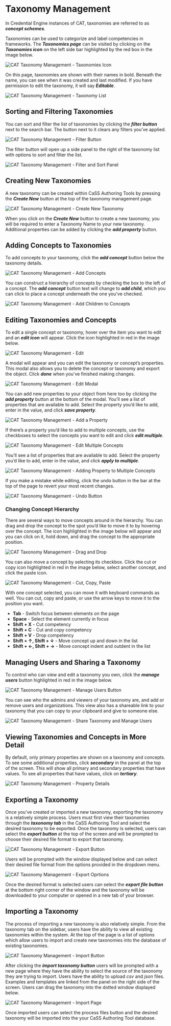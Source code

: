 # Taxonomy Management

In Credential Engine instances of CAT, taxonomies are referred to as ***concept schemes***.

Taxonomies can be used to categorize and label competencies in frameworks. The ***Taxonomies page*** can be visited by clicking on the ***Taxonomies icon*** on the left side bar highlighted by the red box in the image below.

![CAT Taxonomy Management - Taxonomies Icon](/v1.5/authoring/taxonomies-icon.png)

On this page, taxonomies are shown with their names in bold. Beneath the name, you can see when it was created and last modified. If you have permission to edit the taxonomy, it will say ***Editable***.

![CAT Taxonomy Management - Taxonomy List](/v1.5/authoring/taxonomies-list.png)

## Sorting and Filtering Taxonomies

You can sort and filter the list of taxonomies by clicking the ***filter button*** next to the search bar. The button next to it clears any filters you’ve applied.

![CAT Taxonomy Management - Filter Button](/v1.5/authoring/taxonomies-filter-button.png)

The filter button will open up a side panel to the right of the taxonomy list with options to sort and filter the list.

![CAT Taxonomy Management - Filter and Sort Panel](/v1.5/authoring/taxonomies-filter-and-sort.png)

## Creating New Taxonomies

A new taxonomy can be created within CaSS Authoring Tools by pressing the ***Create New*** button at the top of the taxonomy management page.

![CAT Taxonomy Management - Create New Taxonomy](/v1.5/authoring/taxonomies-create-new.png)

When you click on the ***Create New*** button to create a new taxonomy, you will be required to enter a Taxonomy Name to your new taxonomy. Additional properties can be added by clicking the ***add property*** button.

## Adding Concepts to Taxonomies

To add concepts to your taxonomy, click the ***add concept*** button below the taxonomy details.

![CAT Taxonomy Management - Add Concepts](/v1.5/authoring/taxonomies-add-concepts.png)

You can construct a hierarchy of concepts by checking the box to the left of a concept. The ***add concept*** button text will change to ***add child***, which you can click to place a concept underneath the one you’ve checked.

![CAT Taxonomy Management - Add Children to Concepts](/v1.5/authoring/taxonomies-add-child.png)

## Editing Taxonomies and Concepts

To edit a single concept or taxonomy, hover over the item you want to edit and an ***edit icon*** will appear. Click the icon highlighted in red in the image below.

![CAT Taxonomy Management - Edit](/v1.5/authoring/taxonomies-edit.png)

A modal will appear and you can edit the taxonomy or concept’s properties. This modal also allows you to delete the concept or taxonomy and export the object. Click ***done*** when you’ve finished making changes.

![CAT Taxonomy Management - Edit Modal](/v1.5/authoring/taxonomies-edit-modal.png)

You can add new properties to your object from here too by clicking the ***add property*** button at the bottom of the modal. You’ll see a list of properties that are available to add. Select the property you’d like to add, enter in the value, and click ***save property***.

![CAT Taxonomy Management - Add a Property](/v1.5/authoring/taxonomies-add-property.png)

If there’s a property you’d like to add to multiple concepts, use the checkboxes to select the concepts you want to edit and click ***edit multiple***.

![CAT Taxonomy Management - Edit Multiple Concepts](/v1.5/authoring/taxonomies-edit-multiple.png)

You’ll see a list of properties that are available to add. Select the property you’d like to add, enter in the value, and click ***apply to multiple***.

![CAT Taxonomy Management - Adding Property to Multiple Concepts](/v1.5/authoring/taxonomies-adding-property-to-multiple.png)

If you make a mistake while editing, click the undo button in the bar at the top of the page to revert your most recent changes.

![CAT Taxonomy Management - Undo Button](/v1.5/authoring/taxonomies-undo-button.png)

### Changing Concept Hierarchy

There are several ways to move concepts around in the hierarchy. You can drag and drop the concept to the spot you’d like to move it to by hovering over the concept. The icon highlighted in the image below will appear and you can click on it, hold down, and drag the concept to the appropriate position.

![CAT Taxonomy Management - Drag and Drop](/v1.5/authoring/taxonomies-drag-and-drop.png)

You can also move a concept by selecting its checkbox. Click the cut or copy icon highlighted in red in the image below, select another concept, and click the paste icon.

![CAT Taxonomy Management - Cut, Copy, Paste](/v1.5/authoring/taxonomies-cut-copy-paste.png)

With one concept selected, you can move it with keyboard commands as well. You can cut, copy and paste, or use the arrow keys to move it to the position you want.

- **Tab** - Switch focus between elements on the page
- **Space** - Select the element currently in focus
- **Shift + X** - Cut competency
- **Shift + C** - Cut and copy competency <!-- TODO Is this correct? -->
- **Shift + V** - Drop competency
- **Shift + ↑, Shift + ↓** - Move concept up and down in the list
- **Shift + ←, Shift + →** - Move concept indent and outdent in the list

## Managing Users and Sharing a Taxonomy

To control who can view and edit a taxonomy you own, click the ***manage users*** button highlighted in red in the image below.

![CAT Taxonomy Management - Manage Users Button](/v1.5/authoring/taxonomies-users-button.png)

You can see who the admins and viewers of your taxonomy are, and add or remove users and organizations. This view also has a shareable link to your taxonomy that you can copy to your clipboard and give to someone else.

![CAT Taxonomy Management - Share Taxonomy and Manage Users](/v1.5/authoring/taxonomies-manage-users.png)

## Viewing Taxonomies and Concepts in More Detail

By default, only primary properties are shown on a taxonomy and concepts. To see some additional properties, click ***secondary*** in the panel at the top of the screen. This will show all primary and secondary properties that have values. To see all properties that have values, click on ***tertiary***.

![CAT Taxonomy Management - Property Details](/v1.5/authoring/taxonomies-property-details.png)

## Exporting a Taxonomy

Once you’ve created or imported a new taxonomy, exporting the taxonomy is a relatively simple process. Users must first view their taxonomies through the ***taxonomy tab*** in the CaSS Authoring Tool and select the desired taxonomy to be exported. Once the taxonomy is selected, users can select the ***export button*** at the top of the screen and will be prompted to choose their desired file format to export that taxonomy.

![CAT Taxonomy Management - Export Button](/v1.5/authoring/exporting-frameworks.png)

Users will be prompted with the window displayed below and can select their desired file format from the options provided in the dropdown menu.

![CAT Taxonomy Management - Export Oprtions](/v1.5/authoring/select-option-export.png)

Once the desired format is selected users can select the ***export file button*** at the bottom right corner of the window and the taxonomy will be downloaded to your computer or opened in a new tab of your browser.

## Importing a Taxonomy

The process of importing a new taxonomy is also relatively simple. From the taxonomy tab on the sidebar, users have the ability to view all existing taxonomies within the system. At the top of the page is a list of options which allow users to import and create new taxonomies into the database of existing taxonomies.

![CAT Taxonomy Management - Import Button ](/v1.5/authoring/taxonomy-import-button.png)

After clicking the ***import taxonomy button*** users will be prompted with a new page where they have the ability to select the source of the taxonomy they are trying to import. Users have the ability to upload *csv* and *json* files. Examples and templates are linked from the panel on the right side of the screen. Users can drag the taxonomy into the dotted window displayed below.

![CAT Taxonomy Management - Import Page](/v1.5/authoring/taxonomy-import-page.png)

Once imported users can select the process files button and the desired taxonomy will be imported into the your CaSS Authoring Tool database.
